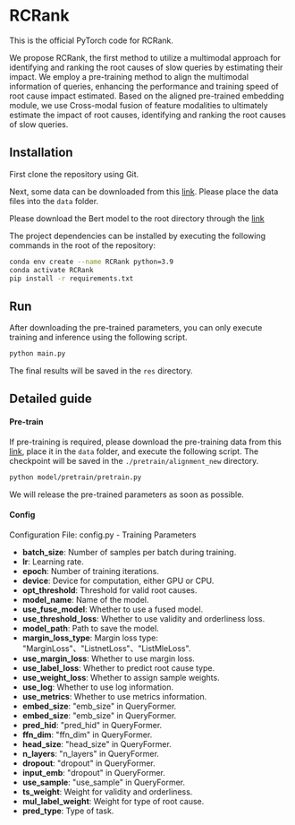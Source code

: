 # RCRank

This is the official PyTorch code for RCRank.

We propose RCRank, the first method to utilize a multimodal approach for identifying and ranking the root causes of slow queries by estimating their impact. We employ a pre-training method to align the multimodal information of queries, enhancing the performance and training speed of root cause impact estimated. Based on the aligned pre-trained embedding module, we use Cross-modal fusion of feature modalities to ultimately estimate the impact of root causes, identifying and ranking the root causes of slow queries.

## Installation
First clone the repository using Git.

Next, some data can be downloaded from this [link](https://drive.google.com/file/d/1L26JZDH6TJdleJkGaPbWjNSQm9E3CuO2/view?usp=drive_link). Please place the data files into the `data` folder. 

Please download the Bert model to the root directory through the [link](https://huggingface.co/google-bert/bert-base-uncased/tree/main)

The project dependencies can be installed by executing the following commands in the root of the repository:
```bash
conda env create --name RCRank python=3.9
conda activate RCRank
pip install -r requirements.txt
```


## Run

After downloading the pre-trained parameters, you can only execute training and inference using the following script.
```bash
python main.py
```

The final results will be saved in the `res` directory.

## Detailed guide

#### Pre-train
If pre-training is required, please download the pre-training data from this [link](https://drive.google.com/file/d/1L26JZDH6TJdleJkGaPbWjNSQm9E3CuO2/view?usp=drive_link), place it in the `data` folder, and execute the following script. The checkpoint will be saved in the `./pretrain/alignment_new` directory. 
```bash
python model/pretrain/pretrain.py
```

We will release the pre-trained parameters as soon as possible.

#### Config
Configuration File: config.py - Training Parameters

- **batch_size**: Number of samples per batch during training.
- **lr**: Learning rate.
- **epoch**: Number of training iterations.
- **device**: Device for computation, either GPU or CPU.
- **opt_threshold**: Threshold for valid root causes.
- **model_name**: Name of the model.
- **use_fuse_model**: Whether to use a fused model.
- **use_threshold_loss**: Whether to use validity and orderliness loss.
- **model_path**: Path to save the model.
- **margin_loss_type**: Margin loss type: "MarginLoss"、"ListnetLoss"、"ListMleLoss".
- **use_margin_loss**: Whether to use margin loss.
- **use_label_loss**: Whether to predict root cause type.
- **use_weight_loss**: Whether to assign sample weights.
- **use_log**: Whether to use log information.
- **use_metrics**: Whether to use metrics information.
- **embed_size**: "emb_size" in QueryFormer.
- **embed_size**: "emb_size" in QueryFormer.
- **pred_hid**: "pred_hid" in QueryFormer.
- **ffn_dim**: "ffn_dim" in QueryFormer.
- **head_size**: "head_size" in QueryFormer.
- **n_layers**: "n_layers" in QueryFormer.
- **dropout**: "dropout" in QueryFormer.
- **input_emb**: "dropout" in QueryFormer.
- **use_sample**: "use_sample" in QueryFormer.
- **ts_weight**: Weight for validity and orderliness.
- **mul_label_weight**: Weight for type of root cause.
- **pred_type**: Type of task.


